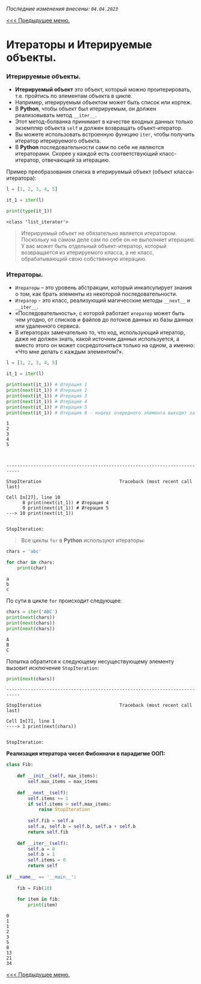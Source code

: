 *Последние изменения внесены: `04.04.2023`*

[<<< Предыдущее меню.](/study_materials/Python/Python_study_materials.md)

# Итераторы и Итерируемые объекты.

### Итерируемые объекты.

* **Итерируемый объект** это объект, который можно проитерировать, т.е. пройтись по элементам объекта в цикле. 
* Например, итерируемым объектом может быть список или кортеж. 
* В **Python**, чтобы объект был итерируемым, он должен реализовывать метод `__iter__`. 
* Этот метод-болванка принимает в качестве входных данных только экземпляр объекта `self` и должен возвращать объект-итератор. 
* Вы можете использовать встроенную функцию `iter`, чтобы получить итератор итерируемого объекта.
* В **Python** последовательности сами по себе не являются итераторами. Скорее у каждой есть соответствующий класс-итератор, отвечающий за итерацию. 

Пример преобразования списка в итерируемый объект (объект класса-итератора):


```python
l = [1, 2, 3, 4, 5]

it_1 = iter(l)

print(type(it_1))
```

    <class 'list_iterator'>
    

> Итерируемый объект не обязательно является итератором. Поскольку на самом деле сам по себе он не выполняет итерацию. У вас может быть отдельный объект-итератор, который возвращается из итерируемого класса, а не класс, обрабатывающий свою собственную итерацию.

### Итераторы.

* `Итераторы` – это уровень абстракции, который инкапсулирует знания о том, как брать элементы из некоторой последовательности. 
* `Итератор` - это класс, реализующий магичесские методы `__next__` и `__iter__`. 
* «Последовательность», с которой работает `итератор` может быть чем угодно, от списков и файлов до потоков данных из базы данных или удаленного сервиса. 
* В итераторах замечательно то, что код, использующий итератор, даже не должен знать, какой источник данных используется, а вместо этого он может сосредоточиться только на одном, а именно: «Что мне делать с каждым элементом?».


```python
l = [1, 2, 3, 4, 5]

it_1 = iter(l)

print(next(it_1)) # Итерация 1
print(next(it_1)) # Итерация 2
print(next(it_1)) # Итерация 3
print(next(it_1)) # Итерация 4
print(next(it_1)) # Итерация 5
print(next(it_1)) # Итерация 6 - индекс очередного элемента выходит за пределы списка, мы вызываем StopIteration 
```

    1
    2
    3
    4
    5
    


    ---------------------------------------------------------------------------

    StopIteration                             Traceback (most recent call last)

    Cell In[27], line 10
          8 print(next(it_1)) # Итерация 4
          9 print(next(it_1)) # Итерация 5
    ---> 10 print(next(it_1))
    

    StopIteration: 


> Все циклы `for` в **Python** используют итераторы:


```python
chars = 'abc'

for char in chars:
    print(char)
```

    a
    b
    c
    

По сути в цикле `for` происходит следующее:


```python
chars = iter('ABC')
print(next(chars))
print(next(chars))
print(next(chars))

```

    A
    B
    C
    

Попытка обратится к следующему несуществующему элементу вызовит исключение `StopIteration`:


```python
print(next(chars))
```


    ---------------------------------------------------------------------------

    StopIteration                             Traceback (most recent call last)

    Cell In[7], line 1
    ----> 1 print(next(chars))
    

    StopIteration: 


**Реализация итератора чисел Фибонначи в парадигме ООП:**


```python
class Fib:
    
    def __init__(self, max_items):
        self.max_items = max_items
        
    def __next__(self):
        self.items += 1
        if self.items > self.max_items:
            raise StopIteration
    
        self.fib = self.a
        self.a, self.b = self.b, self.a + self.b
        return self.fib
    
    def __iter__(self):
        self.a = 0
        self.b = 1
        self.items = 0
        return self
    
if __name__ == '__main__':
    
    fib = Fib(10)
    
    for item in fib:
        print(item)       
```

    0
    1
    1
    2
    3
    5
    8
    13
    21
    34
    

[<<< Предыдущее меню.](/study_materials/Python/Python_study_materials.md)


```python

```
